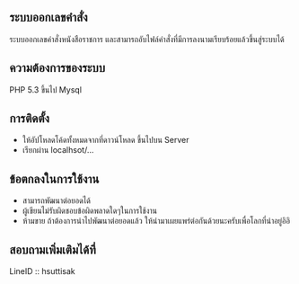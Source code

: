 ## ระบบออกเลขคำสั่ง
ระบบออกเลขคำสั่งหนังสือราชการ และสามารถอับไฟล์คำสั่งที่มีการลงนามเรียบร้อยแล้วขึ้นสู่ระบบได้

## ความต้องการของระบบ
PHP 5.3 ขึ้นไป
Mysql

## การติดตั้ง
- ให้อัปโหลดโค้ดทั้งหมดจากที่ดาวน์โหลด ขึ้นไปบน Server
- เรียกผ่าน localhsot/...

## ข้อตกลงในการใช้งาน
- สามารถพัฒนาต่อยอดได้
- ผู้เขียนไม่รับผิดชอบข้อผิดพลาดใดๆในการใช้งาน
- ห้ามขาย ถ้าต้องการนำไปพัฒนาต่อยอดแล้ว ให้นำมาเผยแพร่ต่อกันด้วยนะครับเพื่อโลกที่น่าอยู่อิอิ

## สอบถามเพิ่มเติมได้ที่
LineID :: hsuttisak

